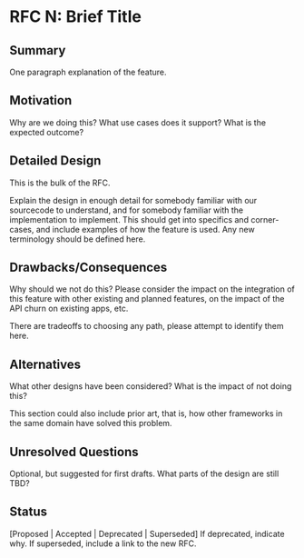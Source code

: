 # RFC N: Brief Title

## Summary
One paragraph explanation of the feature.

## Motivation
Why are we doing this? What use cases does it support? What is the expected outcome?

## Detailed Design
This is the bulk of the RFC.

Explain the design in enough detail for somebody familiar with our sourcecode to understand, and for somebody familiar with the implementation to implement. This should get into specifics and corner-cases, and include examples of how the feature is used. Any new terminology should be defined here.

## Drawbacks/Consequences
Why should we not do this? Please consider the impact on the integration of this feature with other existing and planned features, on the impact of the API churn on existing apps, etc.

There are tradeoffs to choosing any path, please attempt to identify them here.

## Alternatives
What other designs have been considered? What is the impact of not doing this?

This section could also include prior art, that is, how other frameworks in the same domain have solved this problem.

## Unresolved Questions
Optional, but suggested for first drafts. What parts of the design are still TBD?

## Status
[Proposed | Accepted | Deprecated | Superseded] If deprecated, indicate why. If superseded, include a link to the new RFC.